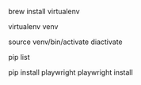 brew install virtualenv

virtualenv venv

source venv/bin/activate
diactivate

pip list
 
pip install playwright
playwright install 
